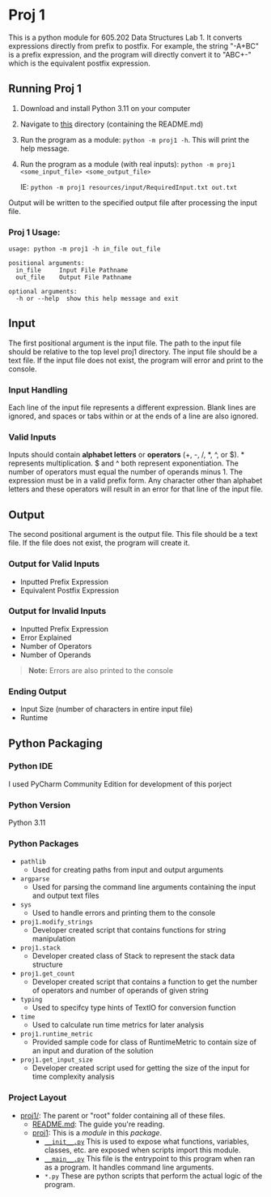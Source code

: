 # Proj 1

This is a python module for 605.202 Data Structures Lab 1. It converts 
expressions directly from prefix to postfix. For example, the string "-A+BC" 
is a prefix expression, and the program will directly convert it to "ABC+-" 
which is the equivalent postfix expression.

## Running Proj 1

1. Download and install Python 3.11 on your computer
2. Navigate to [this](.) directory (containing the README.md)
3. Run the program as a module: `python -m proj1 -h`. This will print the help message.
4. Run the program as a module (with real inputs): `python -m proj1 <some_input_file> <some_output_file>`

   IE: `python -m proj1 resources/input/RequiredInput.txt out.txt`

Output will be written to the specified output file after processing the input file.

### Proj 1 Usage:

```commandline
usage: python -m proj1 -h in_file out_file

positional arguments:
  in_file     Input File Pathname
  out_file    Output File Pathname

optional arguments:
  -h or --help  show this help message and exit
```

## Input
The first positional argument is the input file. The path to the input 
file should be relative to the top level proj1 directory. The input file 
should be a text file. If the input file does not exist, the program will 
error and print to the console.

### Input Handling
Each line of the input file represents a different expression. Blank lines 
are ignored, and spaces or tabs within or at the ends of a line are also 
ignored.

### Valid Inputs
Inputs should contain **alphabet letters** or **operators** (+, -, /, *, ^, 
or $). * represents multiplication. $ and ^ both represent exponentiation. 
The number of operators must equal the number of operands minus 1. The 
expression must be in a valid prefix form. Any character other than alphabet 
letters and these operators will result in an error for that line of the 
input file. 

## Output
The second positional argument is the output file. This file should be a 
text file. If the file does not exist, the program will create it.

### Output for Valid Inputs
* Inputted Prefix Expression
* Equivalent Postfix Expression

### Output for Invalid Inputs
* Inputted Prefix Expression
* Error Explained
* Number of Operators
* Number of Operands

> **Note:** Errors are also printed to the console

### Ending Output
* Input Size (number of characters in entire input file)
* Runtime 

## Python Packaging

### Python IDE 
I used PyCharm Community Edition for development of this porject

### Python Version
Python 3.11

### Python Packages

* `pathlib`
    * Used for creating paths from input and output arguments
* `argparse`
    * Used for parsing the command line arguments containing the 
      input and output text files
* `sys`
  * Used to handle errors and printing them to the console
* `proj1.modify_strings`
  * Developer created script that contains functions for string manipulation 
* `proj1.stack`
  * Developer created class of Stack to represent the stack data structure
* `proj1.get_count`
  * Developer created script that contains a function to get the number of operators and number of 
    operands of given string
* `typing`
  * Used to specifcy type hints of TextIO for 
    conversion function
* `time`
  * Used to calculate run time metrics for later analysis
* `proj1.runtime_metric`
  * Provided sample code for class of RuntimeMetric to contain size of an input and duration 
    of the solution
* `proj1.get_input_size`
  * Developer created script used for getting the size of the input for time 
    complexity analysis

### Project Layout

* [proj1/](.): The parent or "root" folder containing all of these files.
    * [README.md](README.md):
      The guide you're reading.
    * [proj1](proj1): 
      This is a *module* in this *package*.
      * [`__init__.py`](proj1/__init__.py) 
        This is used to expose what functions, variables, classes, etc. are 
        exposed when scripts import this module.
      * [`__main__.py`](proj1/__main__.py) 
        This file is the entrypoint to this program when ran as a program. 
        It handles command line arguments.
      * `*.py` 
        These are python scripts that perform the actual logic of the program.





